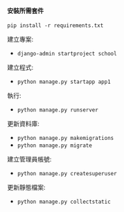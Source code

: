 #### 安裝所需套件
`pip install -r requirements.txt`

建立專案:
- `django-admin startproject school`

建立程式:
- `python manage.py startapp app1`

執行:
- `python manage.py runserver`

更新資料庫:
- `python manage.py makemigrations`
- `python manage.py migrate`

建立管理員帳號:
- `python manage.py createsuperuser`

更新靜態檔案:
- `python manage.py collectstatic`

